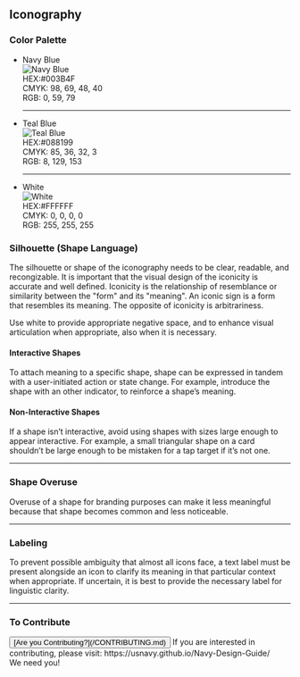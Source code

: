 ## Iconography

### Color Palette

<ul class="palette">
  <li class="swatch swatch--navy-blue">
    <div class="swatch__name">Navy Blue</div>
    <img src="img/Navy Blue - PLAIN.jpg" alt="Navy Blue" class="swatch-box-large"><br>
    HEX:#003B4F  <br>
    CMYK: 98, 69, 48, 40  <br>
    RGB: 0, 59, 79  <br>
  </li>
  <hr>
  <li class="swatch swatch--teal-blue">
    <div class="swatch__name">Teal Blue</div>
    <img src="img/Teal Blue - PLAIN.jpg" alt="Teal Blue" class="swatch-box-large"><br>
    HEX:#088199  <br>
    CMYK: 85, 36, 32, 3  <br>
    RGB: 8, 129, 153  <br>
  </li>
  <hr>
  <li class="swatch swatch--navy-white">
    <div class="swatch__name">White</div>
    <img src="img/Navy White - PLAIN.jpg" alt="White" class="swatch-box-large"><br>
    HEX:#FFFFFF  <br>
    CMYK: 0, 0, 0, 0  <br>
    RGB: 255, 255, 255  <br>
  </li>
</ul>

### Silhouette (Shape Language)
The silhouette or shape of the iconography needs to be clear, readable, and recongizable.  It is important that the visual design of the iconicity is accurate and well defined.  Iconicity is the relationship of resemblance or similarity between the "form" and its "meaning".  An iconic sign is a form that resembles its meaning.  The opposite of iconicity is arbitrariness.

Use white to provide appropriate negative space, and to enhance visual articulation when appropriate, also when it is necessary.

#### Interactive Shapes
To attach meaning to a specific shape, shape can be expressed in tandem with a user-initiated action or state change. For example, introduce the shape with an other indicator, to reinforce a shape’s meaning.

#### Non-Interactive Shapes
If a shape isn’t interactive, avoid using shapes with sizes large enough to appear interactive. For example, a small triangular shape on a card shouldn’t be large enough to be mistaken for a tap target if it’s not one.

<hr>

### Shape Overuse
Overuse of a shape for branding purposes can make it less meaningful because that shape becomes common and less noticeable.

<hr>

### Labeling
To prevent possible ambiguity that almost all icons face, a text label must be present alongside an icon to clarify its meaning in that particular context when appropriate.  If uncertain, it is best to provide the necessary label for linguistic clarity. 

<hr>

### To Contribute<br>
<button id="contribute-guidance">
[Are you Contributing?](/CONTRIBUTING.md)
</button>  
<span class="contribute-comment">If you are interested in contributing, please visit: https://usnavy.github.io/Navy-Design-Guide/ <br>We need you!</span>
<br>
<br>
